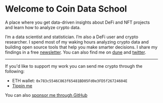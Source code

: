 # Welcome to Coin Data School

A place where you get data-driven insights about DeFi and NFT projects and learn how to analyze crypto data.

I’m a data scientist and statistician. I’m also a DeFi user and crypto researcher. I spend most of my waking hours analyzing crypto data and building open source tools that help you make smarter decisions. I share my findings in a free [newsletter](https://coindataschool.substack.com/). 
You can also find me on [dune](https://dune.com/coindataschool) and [twitter](https://twitter.com/coindataschool).

---

If you'd like to support my work you can send me crypto through the following:

- ETH wallet: `0x783c5546C863f65481BD05Fd0e3FD5f26724604E`
- [Tippin me](https://tippin.me/@coindataschool)

You can also [sponsor me through GitHub](https://github.com/sponsors)
